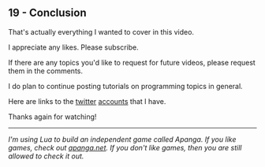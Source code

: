 ## 19 - Conclusion

That's actually everything I wanted to cover in this video.

I appreciate any likes. Please subscribe.

If there are any topics you'd like to request for future videos,
please request them in the comments.

I do plan to continue posting tutorials on programming topics in
general.

Here are links to the
[twitter](https://twitter.com/tylerneylon)
[accounts](https://twitter.com/gaarlicbread)
that I have.

Thanks again for watching!

---

*I'm using Lua to build an independent game called Apanga.
 If you like games, check out [apanga.net](http://apanga.net/).
 If you don't like games, then you are still allowed to check
 it out.*
